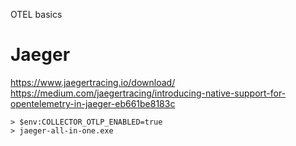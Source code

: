 OTEL basics

# Jaeger
https://www.jaegertracing.io/download/
https://medium.com/jaegertracing/introducing-native-support-for-opentelemetry-in-jaeger-eb661be8183c
```
> $env:COLLECTOR_OTLP_ENABLED=true
> jaeger-all-in-one.exe
```
